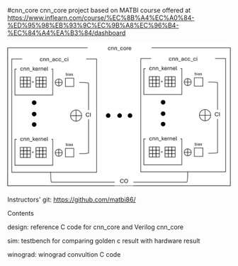 #cnn_core
cnn_core project based on MATBI course offered at
https://www.inflearn.com/course/%EC%8B%A4%EC%A0%84-%ED%95%98%EB%93%9C%EC%9B%A8%EC%96%B4-%EC%84%A4%EA%B3%84/dashboard

![cnn core design diagram](/design/cnn_core.png)

Instructors' git: https://github.com/matbi86/

Contents

design: reference C code for cnn_core and Verilog cnn_core

sim: testbench for comparing golden c result with hardware result

winograd: winograd convultion C code
